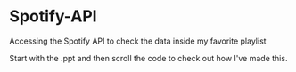 # Spotify-API
Accessing the Spotify API to check the data inside my favorite playlist

Start with the .ppt and then scroll the code to check out how I've made this.
